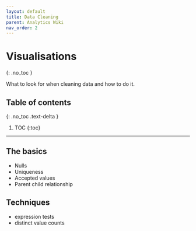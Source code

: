 ```yaml
---
layout: default
title: Data Cleaning
parent: Analytics Wiki
nav_order: 2
---
```


# Visualisations
{: .no_toc }


What to look for when cleaning data and how to do it.
## Table of contents
{: .no_toc .text-delta }

1. TOC
{:toc}

---


## The basics


- Nulls
- Uniqueness
- Accepted values
- Parent child relationship


## Techniques
- expression tests
- distinct value counts

